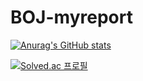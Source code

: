 # BOJ-myreport
[![Anurag's GitHub stats](https://github-readme-stats.vercel.app/api?username=o-zonc&show_icons=true)](https://github.com/anuraghazra/github-readme-stats)

[![Solved.ac 프로필](http://mazassumnida.wtf/api/v2/generate_badge?boj={xerenes})](https://solved.ac/{xerenes})
